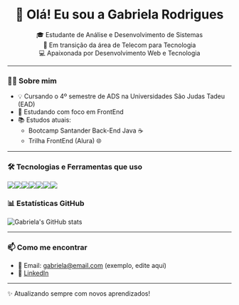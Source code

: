<h1 align="center">👋 Olá! Eu sou a Gabriela Rodrigues</h1>

<p align="center">
  🎓 Estudante de Análise e Desenvolvimento de Sistemas <br>
  🔁 Em transição da área de Telecom para Tecnologia <br>
  💻 Apaixonada por Desenvolvimento Web e Tecnologia <br>
</p>

---

### 👩‍💻 Sobre mim
- 💡 Cursando o 4º semestre de ADS na Universidades São Judas Tadeu (EAD)
- 🚀 Estudando com foco em FrontEnd
- 📚 Estudos atuais:
  - Bootcamp Santander Back-End Java ☕
  - Trilha FrontEnd (Alura) 🌐

---

### 🛠️ Tecnologias e Ferramentas que uso
<div style="display: flex; flex-wrap: wrap;">
  <img src="https://img.shields.io/badge/HTML5-E34F26?style=for-the-badge&logo=html5&logoColor=white"/>
  <img src="https://img.shields.io/badge/CSS3-1572B6?style=for-the-badge&logo=css3&logoColor=white"/>
  <img src="https://img.shields.io/badge/Java-ED8B00?style=for-the-badge&logo=java&logoColor=white"/>
  <img src="https://img.shields.io/badge/JavaScript-F7DF1E?style=for-the-badge&logo=javascript&logoColor=black"/>
  <img src="https://img.shields.io/badge/Git-F05032?style=for-the-badge&logo=git&logoColor=white"/>
  <img src="https://img.shields.io/badge/GitHub-181717?style=for-the-badge&logo=github&logoColor=white"/>
  <img src="https://img.shields.io/badge/VSCode-007ACC?style=for-the-badge&logo=visual-studio-code&logoColor=white"/>
</div>



### 📊 Estatísticas GitHub
![Gabriela's GitHub stats](https://github-readme-stats.vercel.app/api?username=gabrielagbrodrigues&show_icons=true&theme=radical)

---

### 📫 Como me encontrar
- 💌 Email: gabriela@email.com (exemplo, edite aqui)
- 💼 [LinkedIn](https://www.linkedin.com/in/gabrielarodriguesgbr95)

---

✨ Atualizando sempre com novos aprendizados!
